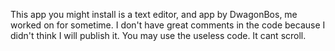 This app you might install is a text editor, and app by DwagonBos, me worked on for sometime. I don't have great comments in the code because I didn't think I will publish it.
You may use the useless code. It cant scroll.
